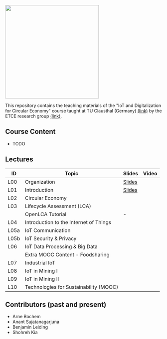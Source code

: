 <img src="https://www.presse.tu-clausthal.de/fileadmin/Presse/images/Corporate_Design/Logo/Logo_TUC_en_CMYK.jpg" width="300">

This repository contains the teaching materials of the "IoT and Digitalization for Circular Economy" course taught at TU Clausthal (Germany) [(link)](https://www.isse.tu-clausthal.de/en/) by the ETCE research group [(link)](https://etce-lab.com).

## Course Content

- TODO

## Lectures

| ID   | Topic                                    | Slides                                                            | Video                                                                                                          |
|------|------------------------------------------|-------------------------------------------------------------------|----------------------------------------------------------------------------------------------------------------|
| L00  | Organization                             | [Slides](IoT-L00-Organization.pdf)                               |  |
| L01  | Introduction                             | [Slides](https://github.com/ETCE-LAB/teaching-material/blob/master/Emerging-Technologies-for-the-Circular-Economy/ETCE-L01-Introduction.pdf)                               |  |
| L02  | Circular Economy                         |   |   | 
| L03  | Lifecycle Assessment (LCA)               |   |   |
|      | OpenLCA Tutorial                         | - |   |
| L04  | Introduction to the Internet of Things   |   |   |
| L05a | IoT Communication                        |   |   |
| L05b | IoT Security & Privacy                   |   |   |
| L06  | IoT Data Processing & Big Data           |   |   |
|      | Extra MOOC Content - Foodsharing         |   |   |
| L07  | Industrial IoT                           |   |   |
| L08  | IoT in Mining I                          |   |   |
| L09  | IoT in Mining II                         |   |   |
| L10  | Technologies for Sustainability (MOOC)   |   |   |


## Contributors (past and present)
- Arne Bochem
- Anant Sujatanagarjuna
- Benjamin Leiding
- Shohreh Kia
